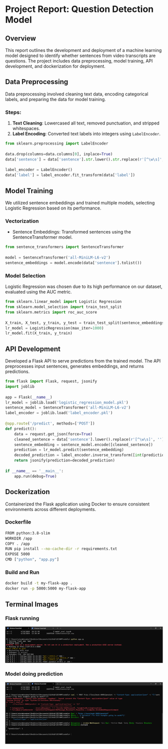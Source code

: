 # Project Report: Question Detection Model

## Overview
This report outlines the development and deployment of a machine learning model designed to identify whether sentences from video transcripts are questions. The project includes data preprocessing, model training, API development, and dockerization for deployment.

## Data Preprocessing
Data preprocessing involved cleaning text data, encoding categorical labels, and preparing the data for model training. 

### Steps:
1. **Text Cleaning**: Lowercased all text, removed punctuation, and stripped whitespaces.
2. **Label Encoding**: Converted text labels into integers using `LabelEncoder`.

```python
from sklearn.preprocessing import LabelEncoder

data.drop(columns=data.columns[0], inplace=True)
data['sentence'] = data['sentence'].str.lower().str.replace(r'[^\w\s]', '', regex=True).str.strip()

label_encoder = LabelEncoder()
data['label'] = label_encoder.fit_transform(data['label'])
```

## Model Training
We utilized sentence embeddings and trained multiple models, selecting Logistic Regression based on its performance.

### Vectorization
 - Sentence Embeddings: Transformed sentences using the SentenceTransformer model.
 ```python
 from sentence_transformers import SentenceTransformer

model = SentenceTransformer('all-MiniLM-L6-v2')
sentence_embeddings = model.encode(data['sentence'].tolist())
 ```

### Model Selection
Logistic Regression was chosen due to its high performance on our dataset, evaluated using the AUC metric.

```python
from sklearn.linear_model import Logistic Regression
from sklearn.model_selection import train_test_split
from sklearn.metrics import roc_auc_score

X_train, X_test, y_train, y_test = train_test_split(sentence_embeddings, data['label'], test_size=0.2)
lr_model = LogisticRegression(max_iter=1000)
lr_model.fit(X_train, y_train)

```

## API Development

Developed a Flask API to serve predictions from the trained model. The API preprocesses input sentences, generates embeddings, and returns predictions.

```python
from flask import Flask, request, jsonify
import joblib

app = Flask(__name__)
lr_model = joblib.load('logistic_regression_model.pkl')
sentence_model = SentenceTransformer('all-MiniLM-L6-v2')
label_encoder = joblib.load('label_encoder.pkl')

@app.route('/predict', methods=['POST'])
def predict():
    data = request.get_json(force=True)
    cleaned_sentence = data['sentence'].lower().replace(r'[^\w\s]', '').strip()
    sentence_embedding = sentence_model.encode([cleaned_sentence])
    prediction = lr_model.predict(sentence_embedding)
    decoded_prediction = label_encoder.inverse_transform([int(prediction[0])])[0]
    return jsonify(prediction=decoded_prediction)

if __name__ == '__main__':
    app.run(debug=True)
```

## Dockerization
Containerized the Flask application using Docker to ensure consistent environments across different deployments.

### Dockerfile
```bash
FROM python:3.8-slim
WORKDIR /app
COPY . /app
RUN pip install --no-cache-dir -r requirements.txt
EXPOSE 5000
CMD ["python", "app.py"]
```

### Build and Run
```bash
docker build -t my-flask-app .
docker run -p 5000:5000 my-flask-app
```

## Terminal Images

### Flask running

![Running Flask](flask.png "Optional title")

### Model doing prediction

![Prediction](predict.png "Optional title")

